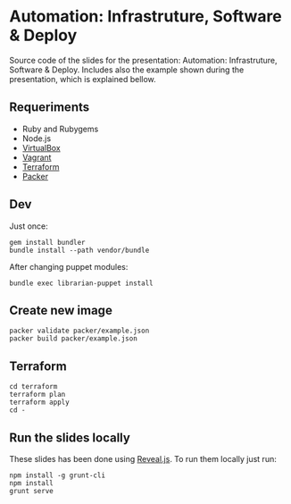 # Automation: Infrastruture, Software & Deploy

Source code of the slides for the presentation: Automation: Infrastruture, Software & Deploy. Includes also the example shown during the presentation, which is explained bellow.

## Requeriments

- Ruby and Rubygems
- Node.js
- [VirtualBox](https://www.virtualbox.org/wiki/Downloads)
- [Vagrant](https://www.vagrantup.com/downloads.html)
- [Terraform](https://www.terraform.io/intro/getting-started/install.html)
- [Packer](https://www.packer.io/)

## Dev

Just once:

```
gem install bundler
bundle install --path vendor/bundle
```

After changing puppet modules:

```
bundle exec librarian-puppet install
```

## Create new image

```
packer validate packer/example.json
packer build packer/example.json
```

## Terraform

```
cd terraform
terraform plan
terraform apply
cd -
```

## Run the slides locally

These slides has been done using [Reveal.js](https://github.com/hakimel/reveal.js/). To run them locally just run:

```
npm install -g grunt-cli
npm install
grunt serve
```
